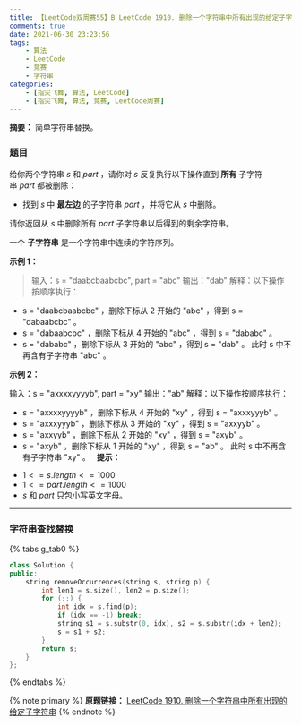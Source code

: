 ```yaml
---
title: 【LeetCode双周赛55】B LeetCode 1910. 删除一个字符串中所有出现的给定子字符串
comments: true
date: 2021-06-30 23:23:56
tags:
    - 算法
    - LeetCode
    - 竞赛
    - 字符串
categories:
    - [指尖飞舞, 算法, LeetCode]
    - [指尖飞舞, 算法, 竞赛, LeetCode周赛]
---
```

__摘要：__
简单字符串替换。
<!-- more -->

### 题目

给你两个字符串 $s$ 和 $part$ ，请你对 $s$ 反复执行以下操作直到 __所有__ 子字符串 $part$ 都被删除：

+ 找到 $s$ 中 __最左边__ 的子字符串 $part$ ，并将它从 $s$ 中删除。

请你返回从 $s$ 中删除所有 $part$ 子字符串以后得到的剩余字符串。

一个 __子字符串__ 是一个字符串中连续的字符序列。

__示例 1：__

> 输入：s = "daabcbaabcbc", part = "abc"
输出："dab"
解释：以下操作按顺序执行：
- s = "daabcbaabcbc" ，删除下标从 2 开始的 "abc" ，得到 s = "dabaabcbc" 。
- s = "dabaabcbc" ，删除下标从 4 开始的 "abc" ，得到 s = "dababc" 。
- s = "dababc" ，删除下标从 3 开始的 "abc" ，得到 s = "dab" 。
此时 s 中不再含有子字符串 "abc" 。

__示例 2：__

输入：s = "axxxxyyyyb", part = "xy"
输出："ab"
解释：以下操作按顺序执行：
- s = "axxxxyyyyb" ，删除下标从 4 开始的 "xy" ，得到 s = "axxxyyyb" 。
- s = "axxxyyyb" ，删除下标从 3 开始的 "xy" ，得到 s = "axxyyb" 。
- s = "axxyyb" ，删除下标从 2 开始的 "xy" ，得到 s = "axyb" 。
- s = "axyb" ，删除下标从 1 开始的 "xy" ，得到 s = "ab" 。
此时 s 中不再含有子字符串 "xy" 。
 
__提示：__

+ $1 <= s.length <= 1000$
+ $1 <= part.length <= 1000$
+ $s$​​​​​​ 和 $part$ 只包小写英文字母。

___


### 字符串查找替换

{% tabs g_tab0 %}
<!-- tab C++ -->
```c++
class Solution {
public:
    string removeOccurrences(string s, string p) {
        int len1 = s.size(), len2 = p.size();
        for (;;) {
            int idx = s.find(p);
            if (idx == -1) break;
            string s1 = s.substr(0, idx), s2 = s.substr(idx + len2);
            s = s1 + s2;
        }
        return s;
    }
};
```
<!-- endtab -->
{% endtabs %}


{% note primary %}
__原题链接：__ [LeetCode 1910. 删除一个字符串中所有出现的给定子字符串](https://leetcode-cn.com/problems/remove-all-occurrences-of-a-substring/)
{% endnote %}